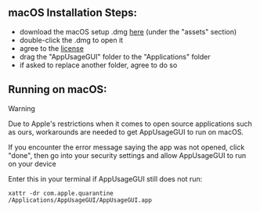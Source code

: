 ## macOS Installation Steps:
* download the macOS setup .dmg [here](https://github.com/Adam-Color/AppUsageGUI/releases/latest) (under the "assets" section)
* double-click the .dmg to open it
* agree to the [license](../LICENSE.txt)
* drag the "AppUsageGUI" folder to the "Applications" folder
* if asked to replace another folder, agree to do so

## Running on macOS:
>[!warning]
>Due to Apple's restrictions when it comes to open source applications such as ours, workarounds are needed to get AppUsageGUI to run on macOS.

If you encounter the error message saying the app was not opened, click "done", then go into your security settings and allow AppUsageGUI to run on your device

Enter this in your terminal if AppUsageGUI still does not run:

```shell
xattr -dr com.apple.quarantine /Applications/AppUsageGUI/AppUsageGUI.app
```

